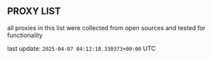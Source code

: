 ## PROXY LIST

all proxies in this list were collected from open sources and tested for functionality

last update: `2025-04-07 04:12:18.330373+00:00` UTC